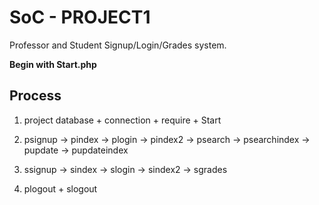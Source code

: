 # SoC - PROJECT1

Professor and Student Signup/Login/Grades system.

**Begin with Start.php**

## Process

1. project database + connection + require + Start

2. psignup -> pindex -> plogin -> pindex2 -> psearch -> psearchindex -> pupdate -> pupdateindex

3. ssignup -> sindex -> slogin -> sindex2 -> sgrades

4. plogout + slogout 
